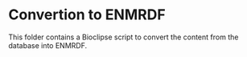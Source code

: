 Convertion to ENMRDF
====================

This folder contains a Bioclipse script to convert the content from the database
into ENMRDF.
